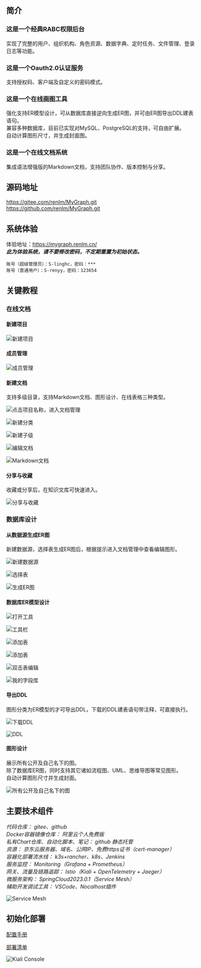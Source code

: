 ## 简介
### 这是一个经典RABC权限后台
实现了完整的用户、组织机构、角色资源、数据字典、定时任务、文件管理、登录日志等功能。  

### 这是一个Oauth2.0认证服务
支持授权码、客户端及自定义的密码模式。  

### 这是一个在线画图工具
强化支持ER模型设计，可从数据库直接逆向生成ER图，并可由ER图导出DDL建表语句。  
兼容多种数据库，目前已实现对MySQL、PostgreSQL的支持，可自由扩展。  
自动计算图形尺寸，并生成封面图。  

### 这是一个在线文档系统
集成语法增强版的Markdown文档，支持团队协作、版本控制与分享。  

## 源码地址 
<a href="https://gitee.com/renlm/MyGraph.git" target="_blank">https://<span></span>gitee.com/renlm/MyGraph.git</a>  
<a href="https://github.com/renlm/MyGraph.git" target="_blank">https://<span></span>github.com/renlm/MyGraph.git</a>  

## 系统体验
体验地址：<a href="https://mygraph.renlm.cn/" target="_blank">https://<span></span>mygraph.renlm.cn/</a>  
***此为体验系统，请不要修改密码，不定期重置为初始状态。***  
```
账号（超级管理员）：S-linghc，密码：***  
账号（普通用户）：S-renyy，密码：123654  
```

## 关键教程
### 在线文档
#### 新建项目

![新建项目](https://renlm.github.io/imgs/MyGraph/201.png "新建项目")

#### 成员管理

![成员管理](https://renlm.github.io/imgs/MyGraph/202.png "成员管理")

#### 新建文档

支持多级目录，支持Markdown文档、图形设计、在线表格三种类型。

![点击项目名称，进入文档管理](https://renlm.github.io/imgs/MyGraph/210.png "点击项目名称，进入文档管理")

![新建分类](https://renlm.github.io/imgs/MyGraph/211.png "新建分类")

![新建子级](https://renlm.github.io/imgs/MyGraph/212.png "新建子级")

![编辑文档](https://renlm.github.io/imgs/MyGraph/213.png "编辑文档")

![Markdown文档](https://renlm.github.io/imgs/MyGraph/214.png "Markdown文档")

#### 分享与收藏
收藏或分享后，在知识文库可快速进入。

![分享与收藏](https://renlm.github.io/imgs/MyGraph/215.png "分享与收藏")

### 数据库设计
#### 从数据源生成ER图
新建数据源，选择表生成ER图后，根据提示进入文档管理中查看编辑图形。

![新建数据源](https://renlm.github.io/imgs/MyGraph/301.png "新建数据源")

![选择表](https://renlm.github.io/imgs/MyGraph/302.png "选择表")

![生成ER图](https://renlm.github.io/imgs/MyGraph/303.png "生成ER图")

#### 数据库ER模型设计

![打开工具](https://renlm.github.io/imgs/MyGraph/304.png "打开工具")

![工具栏](https://renlm.github.io/imgs/MyGraph/305.png "工具栏")

![添加表](https://renlm.github.io/imgs/MyGraph/306.png "添加表")

![添加表](https://renlm.github.io/imgs/MyGraph/307.png "添加表")

![双击表编辑](https://renlm.github.io/imgs/MyGraph/308.png "双击表编辑")

![我的字段库](https://renlm.github.io/imgs/MyGraph/309.png "我的字段库")

#### 导出DDL
图形分类为ER模型的才可导出DDL，下载的DDL建表语句带注释，可直接执行。

![下载DDL](https://renlm.github.io/imgs/MyGraph/310.png "下载DDL")

![DDL](https://renlm.github.io/imgs/MyGraph/311.png "DDL")

#### 图形设计
展示所有公开及自己名下的图。  
除了数据库ER图，同时支持其它诸如流程图、UML、思维导图等常见图形。  
自动计算图形尺寸并生成封面。  

![所有公开及自己名下的图](https://renlm.github.io/imgs/MyGraph/312.png "所有公开及自己名下的图")

## 主要技术组件
*代码仓库： gitee、github*  
*Docker容器镜像仓库： 阿里云个人免费版*  
*私有Chart仓库、自动化脚本、笔记： github 静态托管*  
*资源： 京东云服务器、域名、公网IP、免费https证书（cert-manager）*  
*容器化部署流水线： k3s+rancher、k8s、Jenkins*  
*服务监控： Monitoring（Grafana + Prometheus）*  
*网关、流量及链路追踪： Istio（Kiali + OpenTelemetry + Jaeger）*  
*微服务架构： SpringCloud2023.0.1（Service Mesh）*  
*辅助开发调试工具： VSCode、Nocalhost插件*  

![Service Mesh](https://renlm.github.io/imgs/MyGraph/100.png "Service Mesh")  

## 初始化部署
<a href="https://renlm.github.io/doc/MYGRAPH.html" target="_blank">配置手册</a>  

<a href="https://gitee.com/renlm/MyGraph/tree/master/fleet" target="_blank">部署清单</a>  

![Kiali Console](https://renlm.github.io/imgs/MyGraph/101.png "Kiali Console")  

